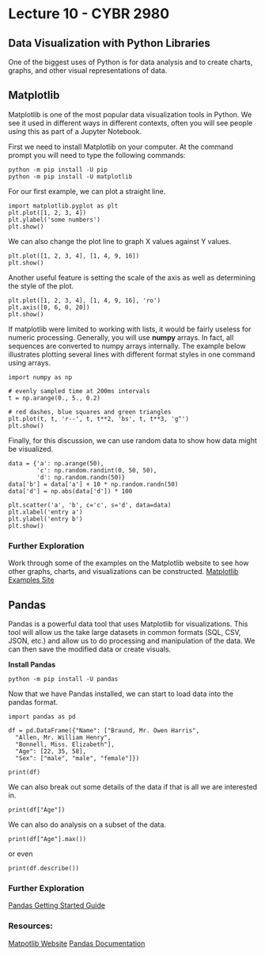 # Lecture 10 - CYBR 2980

## Data Visualization with Python Libraries
One of the biggest uses of Python is for data analysis and to create charts, graphs, and other visual representations of data.

## Matplotlib
Matplotlib is one of the most popular data visualization tools in Python. We see it used in different ways in different contexts, often you will see people using this as part of a Jupyter Notebook.

First we need to install Matplotlib on your computer. At the command prompt you will need to type the following commands:
```
python -m pip install -U pip
python -m pip install -U matplotlib
```

For our first example, we can plot a straight line.
```
import matplotlib.pyplot as plt
plt.plot([1, 2, 3, 4])
plt.ylabel('some numbers')
plt.show()
```

We can also change the plot line to graph X values against Y values.
```
plt.plot([1, 2, 3, 4], [1, 4, 9, 16])
plt.show()
```

Another useful feature is setting the scale of the axis as well as determining the style of the plot.
```
plt.plot([1, 2, 3, 4], [1, 4, 9, 16], 'ro')
plt.axis([0, 6, 0, 20])
plt.show()
```
If matplotlib were limited to working with lists, it would be fairly useless for numeric processing. Generally, you will use **numpy** arrays. In fact, all sequences are converted to numpy arrays internally. The example below illustrates plotting several lines with different format styles in one command using arrays.

```
import numpy as np

# evenly sampled time at 200ms intervals
t = np.arange(0., 5., 0.2)

# red dashes, blue squares and green triangles
plt.plot(t, t, 'r--', t, t**2, 'bs', t, t**3, 'g^')
plt.show()
```
Finally, for this discussion, we can use random data to show how data might be visualized.
```
data = {'a': np.arange(50),
        'c': np.random.randint(0, 50, 50),
        'd': np.random.randn(50)}
data['b'] = data['a'] + 10 * np.random.randn(50)
data['d'] = np.abs(data['d']) * 100

plt.scatter('a', 'b', c='c', s='d', data=data)
plt.xlabel('entry a')
plt.ylabel('entry b')
plt.show()
```

### Further Exploration
Work through some of the examples on the Matplotlib website to see how other graphs, charts, and visualizations can be constructed.
[Matplotlib Examples Site](https://matplotlib.org/gallery/index.html)


## Pandas
Pandas is a powerful data tool that uses Matplotlib for visualizations. This tool will allow us the take large datasets in common formats (SQL, CSV, JSON, etc.) and allow us to do processing and manipulation of the data. We can then save the modified data or create visuals.

**Install Pandas**
```
python -m pip install -U pandas
```

Now that we have Pandas installed, we can start to load data into the pandas format.
```
import pandas as pd

df = pd.DataFrame({"Name": ["Braund, Mr. Owen Harris",
  "Allen, Mr. William Henry",
  "Bonnell, Miss. Elizabeth"],
  "Age": [22, 35, 58],
  "Sex": ["male", "male", "female"]})

print(df)
```

We can also break out some details of the data if that is all we are interested in.
```
print(df["Age"])
```

We can also do analysis on a subset of the data.
```
print(df["Age"].max())
```
or even
```
print(df.describe())
```

### Further Exploration
[Pandas Getting Started Guide](https://pandas.pydata.org/docs/getting_started/10min.html)

### Resources:
[Matpotlib Website](https://matplotlib.org/tutorials/index.html)
[Pandas Documentation](https://pandas.pydata.org/docs/index.html)
